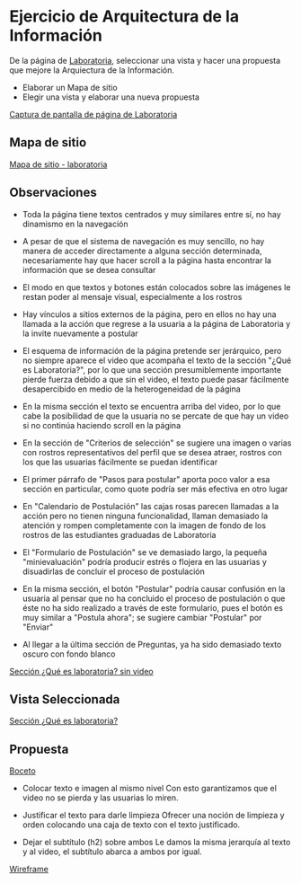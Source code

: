 # Ejercicio de Arquitectura de la Información

De la página de [Laboratoria](http://convocatoria.laboratoria.la/), seleccionar una vista y hacer una propuesta que mejore la Arquiectura de la Información.

* Elaborar un Mapa de sitio
* Elegir una vista y elaborar una nueva propuesta

[Captura de pantalla de página de Laboratoria](./images/screencapture-convocatoria-laboratoria-la-2018-04-01-00_01_46.png)

## Mapa de sitio

[Mapa de sitio - laboratoria](sitemap_laboratoria.png)


## Observaciones

* Toda la página tiene textos centrados y muy similares entre sí, no hay dinamismo en la navegación

* A pesar de que el sistema de navegación es muy sencillo, no hay manera de acceder directamente a alguna sección determinada, necesariamente hay que hacer scroll a la página hasta encontrar la información que se desea consultar

* El modo en que textos y botones están colocados sobre las imágenes le restan poder al mensaje visual, especialmente a los rostros 

* Hay vínculos a sitios externos de la página, pero en ellos no hay una llamada a la acción que regrese a la usuaria a la página de Laboratoria y la invite nuevamente a postular

* El esquema de información de la página pretende ser jerárquico, pero no siempre aparece el video que acompaña el texto de la sección "¿Qué es Laboratoria?", por lo que una sección presumiblemente importante pierde fuerza debido a que sin el video, el texto puede pasar fácilmente desapercibido en medio de la heterogeneidad de la página

* En la misma sección el texto se encuentra arriba del video, por lo que cabe la posibilidad de que la usuaria no se percate de que hay un video si no continúa haciendo scroll en la página

* En la sección de "Criterios de selección" se sugiere una imagen o varias con rostros representativos del perfil que se desea atraer, rostros con los que las usuarias fácilmente se puedan identificar 

* El primer párrafo de "Pasos para postular" aporta poco valor a esa sección en particular, como quote podría ser más efectiva en otro lugar

* En "Calendario de Postulación" las cajas rosas parecen llamadas a la acción pero no tienen ninguna funcionalidad, llaman demasiado la atención y rompen completamente con la imagen de fondo de los rostros de las estudiantes graduadas de Laboratoria

* El "Formulario de Postulación" se ve demasiado largo, la pequeña "minievaluación" podría producir estrés o flojera en las usuarias y disuadirlas de concluir el proceso de postulación

* En la misma sección, el botón "Postular" podría causar confusión en la usuaria al pensar que no ha concluido el proceso de postulación o que éste no ha sido realizado a través de este formulario, pues el botón es muy similar a "Postula ahora"; se sugiere cambiar "Postular" por "Enviar"

* Al llegar a la última sección de Preguntas, ya ha sido demasiado texto oscuro con fondo blanco 


[Sección ¿Qué es laboratoria? sin video]()


## Vista Seleccionada

[Sección ¿Qué es laboratoria?](./images/2018-01-04-00-12-31.jpeg)

## Propuesta

[Boceto](./images/IMG_20180402_114936168_2.jpg)

* Colocar texto e imagen al mismo nivel
Con esto garantizamos que el video no se pierda y las usuarias lo miren.

* Justificar el texto para darle limpieza
Ofrecer una noción de limpieza y orden colocando una caja de texto con el texto justificado.

* Dejar el subtítulo (h2) sobre ambos
Le damos la misma jerarquía al texto y al video, el subtítulo abarca a ambos por igual.

[Wireframe](./images/view_prop.png)


